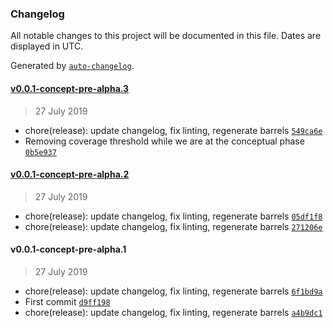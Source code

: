 ### Changelog

All notable changes to this project will be documented in this file. Dates are displayed in UTC.

Generated by [`auto-changelog`](https://github.com/CookPete/auto-changelog).

#### [v0.0.1-concept-pre-alpha.3](https://github.com/nosachamos/ters/compare/v0.0.1-concept-pre-alpha.3...v0.0.1-concept-pre-alpha.3)

> 27 July 2019

- chore(release): update changelog, fix linting, regenerate barrels [`549ca6e`](https://github.com/nosachamos/ters/commit/549ca6eb95569b4c59697f6340eea6ba5e4066c3)
- Removing coverage threshold while we are at the conceptual phase [`0b5e937`](https://github.com/nosachamos/ters/commit/0b5e937de4b7175f8753e753839c119e6a82754a)

#### [v0.0.1-concept-pre-alpha.2](https://github.com/nosachamos/ters/compare/v0.0.1-concept-pre-alpha.1...v0.0.1-concept-pre-alpha.2)

> 27 July 2019

- chore(release): update changelog, fix linting, regenerate barrels [`05df1f8`](https://github.com/nosachamos/ters/commit/05df1f8f198515bf95a0a18c6d12991a1ac23b25)
- chore(release): update changelog, fix linting, regenerate barrels [`271206e`](https://github.com/nosachamos/ters/commit/271206e1fe92bc8b0809884b57a955226db4868e)

#### v0.0.1-concept-pre-alpha.1

> 27 July 2019

- chore(release): update changelog, fix linting, regenerate barrels [`6f1bd9a`](https://github.com/nosachamos/ters/commit/6f1bd9a2d65fce0f7f25b15f5672cae137b9d973)
- First commit [`d9ff198`](https://github.com/nosachamos/ters/commit/d9ff1986c582f4081f9468e0f216531759f24b8f)
- chore(release): update changelog, fix linting, regenerate barrels [`a4b9dc1`](https://github.com/nosachamos/ters/commit/a4b9dc1f517fe9de672eb510b6e34db5ed528b07)
